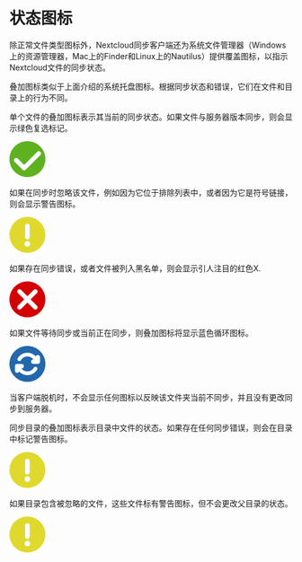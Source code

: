 # 状态图标
除正常文件类型图标外，Nextcloud同步客户端还为系统文件管理器（Windows上的资源管理器，Mac上的Finder和Linux上的Nautilus）提供覆盖图标，以指示Nextcloud文件的同步状态。

叠加图标类似于上面介绍的系统托盘图标。根据同步状态和错误，它们在文件和目录上的行为不同。

单个文件的叠加图标表示其当前的同步状态。如果文件与服务器版本同步，则会显示绿色复选标记。

![avatar](../assets/ic-1.jpg)

如果在同步时忽略该文件，例如因为它位于排除列表中，或者因为它是符号链接，则会显示警告图标。

![avatar](../assets/ic-5.jpg)

如果存在同步错误，或者文件被列入黑名单，则会显示引人注目的红色X.

![avatar](../assets/ic-6.jpg)

如果文件等待同步或当前正在同步，则叠加图标将显示蓝色循环图标。

![avatar](../assets/ic-2.jpg)

当客户端脱机时，不会显示任何图标以反映该文件夹当前不同步，并且没有更改同步到服务器。

同步目录的叠加图标表示目录中文件的状态。如果存在任何同步错误，则会在目录中标记警告图标。

![avatar](../assets/ic-5.jpg)

如果目录包含被忽略的文件，这些文件标有警告图标，但不会更改父目录的状态。

![avatar](../assets/ic-5.jpg)
